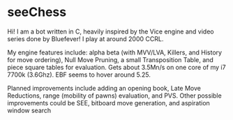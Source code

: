 # seeChess
Hi! I am a bot written in C, heavily inspired by the Vice engine and video series done by Bluefever! I play at around 2000 CCRL.

My engine features include: alpha beta (with MVV/LVA, Killers, and History for move ordering), Null Move Pruning, a small Transposition Table, and piece square tables for evaluation. Gets about 3.5Mn/s on one core of my i7 7700k (3.6Ghz). EBF seems to hover around 5.25.

Planned improvements include adding an opening book, Late Move Reductions, range (mobility of pawns) evaluation, and PVS. Other possible improvements could be SEE, bitboard move generation, and aspiration window search
